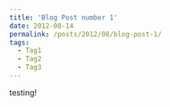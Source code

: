 ```yaml
---
title: 'Blog Post number 1'
date: 2012-08-14
permalink: /posts/2012/08/blog-post-1/
tags:
  - Tag1
  - Tag2
  - Tag3
---
```


testing!
